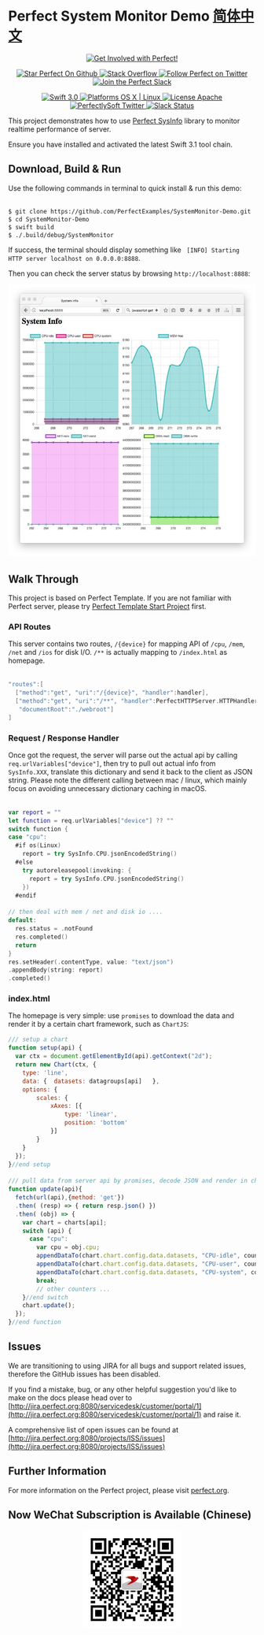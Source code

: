 # Perfect System Monitor Demo [简体中文](README.zh_CN.md)

<p align="center">
    <a href="http://perfect.org/get-involved.html" target="_blank">
        <img src="http://perfect.org/assets/github/perfect_github_2_0_0.jpg" alt="Get Involved with Perfect!" width="854" />
    </a>
</p>

<p align="center">
    <a href="https://github.com/PerfectlySoft/Perfect" target="_blank">
        <img src="http://www.perfect.org/github/Perfect_GH_button_1_Star.jpg" alt="Star Perfect On Github" />
    </a>  
    <a href="http://stackoverflow.com/questions/tagged/perfect" target="_blank">
        <img src="http://www.perfect.org/github/perfect_gh_button_2_SO.jpg" alt="Stack Overflow" />
    </a>  
    <a href="https://twitter.com/perfectlysoft" target="_blank">
        <img src="http://www.perfect.org/github/Perfect_GH_button_3_twit.jpg" alt="Follow Perfect on Twitter" />
    </a>  
    <a href="http://perfect.ly" target="_blank">
        <img src="http://www.perfect.org/github/Perfect_GH_button_4_slack.jpg" alt="Join the Perfect Slack" />
    </a>
</p>

<p align="center">
    <a href="https://developer.apple.com/swift/" target="_blank">
        <img src="https://img.shields.io/badge/Swift-3.0-orange.svg?style=flat" alt="Swift 3.0">
    </a>
    <a href="https://developer.apple.com/swift/" target="_blank">
        <img src="https://img.shields.io/badge/Platforms-OS%20X%20%7C%20Linux%20-lightgray.svg?style=flat" alt="Platforms OS X | Linux">
    </a>
    <a href="http://perfect.org/licensing.html" target="_blank">
        <img src="https://img.shields.io/badge/License-Apache-lightgrey.svg?style=flat" alt="License Apache">
    </a>
    <a href="http://twitter.com/PerfectlySoft" target="_blank">
        <img src="https://img.shields.io/badge/Twitter-@PerfectlySoft-blue.svg?style=flat" alt="PerfectlySoft Twitter">
    </a>
    <a href="http://perfect.ly" target="_blank">
        <img src="http://perfect.ly/badge.svg" alt="Slack Status">
    </a>
</p>

This project demonstrates how to use [Perfect SysInfo](https://github.com/PerfectlySoft/Perfect-SysInfo) library to monitor realtime performance of server.

Ensure you have installed and activated the latest Swift 3.1 tool chain.



## Download, Build & Run

Use the following commands in terminal to quick install & run this demo:

```

$ git clone https://github.com/PerfectExamples/SystemMonitor-Demo.git
$ cd SystemMonitor-Demo
$ swift build
$ ./.build/debug/SystemMonitor

```

If success, the terminal should display something like ` [INFO] Starting HTTP server localhost on 0.0.0.0:8888`.

Then you can check the server status by browsing `http://localhost:8888`:

<p><img src=scrshot.jpg></p>


## Walk Through

This project is based on Perfect Template. If you are not familiar with Perfect server, please try [Perfect Template Start Project](https://github.com/PerfectlySoft/PerfectTemplate) first.

### API Routes

This server contains two routes, `/{device}` for mapping API of `/cpu`, `/mem`, `/net` and `/ios` for disk I/O. `/**` is actually mapping to `/index.html` as homepage.

``` swift

"routes":[
  ["method":"get", "uri":"/{device}", "handler":handler],
  ["method":"get", "uri":"/**", "handler":PerfectHTTPServer.HTTPHandler.staticFiles,
   "documentRoot":"./webroot"]
]
```

### Request / Response Handler

Once got the request, the server will parse out the actual api by calling `req.urlVariables["device"]`, then try to pull out actual info from `SysInfo.XXX`, translate this dictionary and send it back to the client as JSON string. Please note the different calling between mac / linux, which mainly focus on avoiding unnecessary dictionary caching in macOS.

``` swift

var report = ""
let function = req.urlVariables["device"] ?? ""
switch function {
case "cpu":
  #if os(Linux)
    report = try SysInfo.CPU.jsonEncodedString()
  #else
    try autoreleasepool(invoking: {
      report = try SysInfo.CPU.jsonEncodedString()
    })
  #endif

// then deal with mem / net and disk io ....
default:
  res.status = .notFound
  res.completed()
  return
}
res.setHeader(.contentType, value: "text/json")
.appendBody(string: report)
.completed()

```

### index.html

The homepage is very simple: use `promises` to download the data and render it by a certain chart framework, such as `ChartJS`:

``` javascript
/// setup a chart
function setup(api) {
  var ctx = document.getElementById(api).getContext("2d");
  return new Chart(ctx, {
    type: 'line',
    data: {  datasets: datagroups[api]   },
    options: {
        scales: {
            xAxes: [{
                type: 'linear',
                position: 'bottom'
            }]
        }
    }
  });
}//end setup

/// pull data from server api by promises, decode JSON and render in chart
function update(api){
  fetch(url(api),{method: 'get'})
  .then( (resp) => { return resp.json() })
  .then( (obj) => {
    var chart = charts[api];
    switch (api) {
      case "cpu":
        var cpu = obj.cpu;
        appendDataTo(chart.chart.config.data.datasets, "CPU-idle", counter, cpu.idle);
        appendDataTo(chart.chart.config.data.datasets, "CPU-user", counter, cpu.user);
        appendDataTo(chart.chart.config.data.datasets, "CPU-system", counter, cpu.system);
        break;
        // other counters ...
    }//end switch
    chart.update();
  });
}//end function
```

## Issues

We are transitioning to using JIRA for all bugs and support related issues, therefore the GitHub issues has been disabled.

If you find a mistake, bug, or any other helpful suggestion you'd like to make on the docs please head over to [http://jira.perfect.org:8080/servicedesk/customer/portal/1](http://jira.perfect.org:8080/servicedesk/customer/portal/1) and raise it.

A comprehensive list of open issues can be found at [http://jira.perfect.org:8080/projects/ISS/issues](http://jira.perfect.org:8080/projects/ISS/issues)

## Further Information
For more information on the Perfect project, please visit [perfect.org](http://perfect.org).


## Now WeChat Subscription is Available (Chinese)
<p align=center><img src="https://raw.githubusercontent.com/PerfectExamples/Perfect-Cloudinary-ImageUploader-Demo/master/qr.png"></p>
